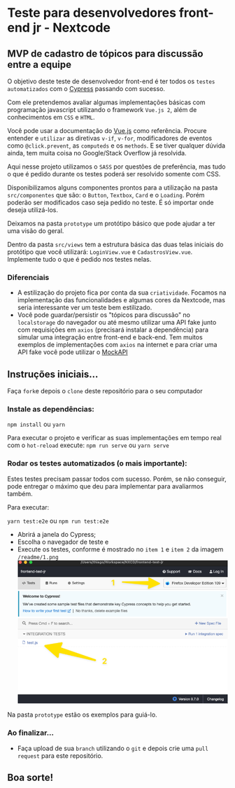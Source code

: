 # Teste para desenvolvedores front-end jr - Nextcode

## MVP de cadastro de tópicos para discussão entre a equipe

O objetivo deste teste de desenvolvedor front-end é ter todos os `testes automatizados` com o [Cypress](https://www.cypress.io/) passando com sucesso.

Com ele pretendemos avaliar algumas implementações básicas com programação javascript utilizando o framework `Vue.js 2`, além de conhecimentos em `CSS` e `HTML`.

Você pode usar a documentação do [Vue.js](https://v2.vuejs.org/v2/guide/) como referência. Procure entender e `utilizar` as diretivas `v-if`, `v-for`, modificadores de eventos como `@click.prevent`, as `computeds` e os `methods`. E se tiver qualquer dúvida ainda, tem muita coisa no Google/Stack Overflow já resolvida.

Aqui nesse projeto utilizamos o `SASS` por questões de preferência, mas tudo o que é pedido durante os testes poderá ser resolvido somente com CSS.

Disponibilizamos alguns componentes prontos para a utilização na pasta `src/componentes` que são: o `Button`, `Textbox`, `Card` e o `Loading`. Porém poderão ser modificados caso seja pedido no teste. É só importar onde deseja utilizá-los.

Deixamos na pasta `prototype` um protótipo básico que pode ajudar a ter uma visão do geral.

Dentro da pasta `src/views` tem a estrutura básica das duas telas iniciais do protótipo que você utilizará: `LoginView.vue` e `CadastrosView.vue`. Implemente tudo o que é pedido nos testes nelas.

### Diferenciais

- A estilização do projeto fica por conta da sua `criatividade`. Focamos na implementação das funcionalidades e algumas cores da Nextcode, mas seria interessante ver um teste bem estilizado.
- Você pode guardar/persistir os "tópicos para discussão" no `localstorage` do navegador ou até mesmo utilizar uma API fake junto com requisições em `axios` (precisará instalar a dependência) para simular uma integração entre front-end e back-end. Tem muitos exemplos de implementações com `axios` na internet e para criar uma API fake você pode utilizar o [MockAPI](https://mockapi.io)

## Instruções iniciais...

Faça `fork`e depois o `clone` deste repositório para o seu computador

### Instale as dependências:

`npm install` ou `yarn`

Para executar o projeto e verificar as suas implementações em tempo real com o `hot-reload` execute:
`npm run serve` ou `yarn serve`

### Rodar os testes automatizados (o mais importante):

Estes testes precisam passar todos com sucesso. Porém, se não conseguir, pode entregar o máximo que deu para implementar para avaliarmos também.

Para executar:

`yarn test:e2e`
ou
`npm run test:e2e`

- Abrirá a janela do Cypress;
- Escolha o navegador de teste e
- Execute os testes, conforme é mostrado no `item 1` e `item 2` da imagem `/readme/1.png`
  ![Janela Cypress](/readme/1.png "Janela Cypress")

Na pasta `prototype` estão os exemplos para guiá-lo.

### Ao finalizar...

- Faça upload de sua `branch` utilizando o `git` e depois crie uma `pull request` para este repositório.

## Boa sorte!
